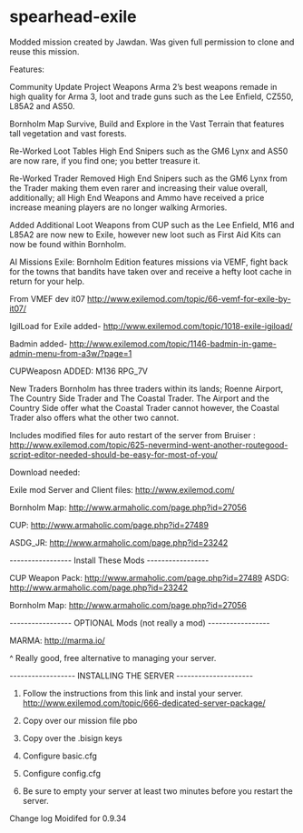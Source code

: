 # spearhead-exile

Modded mission created by Jawdan. Was given full permission to clone and reuse this mission. 

Features:

Community Update Project Weapons 
Arma 2’s best weapons remade in high quality for Arma 3, loot and trade guns such as the Lee Enfield, CZ550, L85A2 and AS50.

Bornholm Map 
Survive, Build and Explore in the Vast Terrain that features tall vegetation and vast forests.

Re-Worked Loot Tables 
High End Snipers such as the GM6 Lynx and AS50 are now rare, if you find one; you better treasure it.

Re-Worked Trader 
Removed High End Snipers such as the GM6 Lynx from the Trader making them even rarer and increasing their value overall, additionally; all High End Weapons and Ammo have received a price increase meaning players are no longer walking Armories.

Added Additional Loot 
Weapons from CUP such as the Lee Enfield, M16 and L85A2 are now new to Exile, however new loot such as First Aid Kits can now be found within Bornholm.

AI Missions 
Exile: Bornholm Edition features missions via VEMF, fight back for the towns that bandits have taken over and receive a hefty loot cache in return for your help.

From VMEF dev it07 http://www.exilemod.com/topic/66-vemf-for-exile-by-it07/

IgilLoad for Exile added- http://www.exilemod.com/topic/1018-exile-igiload/

Badmin added- http://www.exilemod.com/topic/1146-badmin-in-game-admin-menu-from-a3w/?page=1

CUPWeaposn ADDED:
M136
RPG_7V


New Traders 
Bornholm has three traders within its lands; Roenne Airport, The Country Side Trader and The Coastal Trader. The Airport and the Country Side offer what the Coastal Trader cannot however, the Coastal Trader also offers what the other two cannot.

Includes modified files for auto restart of the server from Bruiser : http://www.exilemod.com/topic/625-nevermind-went-another-routegood-script-editor-needed-should-be-easy-for-most-of-you/

Download needed:

Exile mod Server and Client files: http://www.exilemod.com/

Bornholm Map: http://www.armaholic.com/page.php?id=27056

CUP: http://www.armaholic.com/page.php?id=27489

ASDG_JR: http://www.armaholic.com/page.php?id=23242


----------------- Install These Mods -----------------

CUP Weapon Pack: http://www.armaholic.com/page.php?id=27489
ASDG: http://www.armaholic.com/page.php?id=23242

Bornholm Map: http://www.armaholic.com/page.php?id=27056

----------------- OPTIONAL Mods (not really a mod)  -----------------

MARMA: http://marma.io/

^ Really good, free alternative to managing your server.

------------------ INSTALLING THE SERVER ---------------------

1. Follow the instructions from this link and instal your server. http://www.exilemod.com/topic/666-dedicated-server-package/

2. Copy over our mission file pbo

3. Copy over the .bisign keys

4. Configure basic.cfg

5. Configure config.cfg

6. Be sure to empty your server at least two minutes before you restart the server. 


Change log 
Moidifed for 0.9.34

